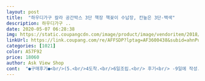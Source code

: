 ```yaml
---
layout: post 
title:  "하우디가구 칼라 공간박스 3단 책장 책꽂이 수납장, 칸높은 3단-백색" 
description: 하우디가구 ..
date: 2020-05-07 06:28:38 
img: https://static.coupangcdn.com/image/product/image/vendoritem/2018/12/10/3717592540/baea30a5-ad67-4cbd-8846-375bc75b773a.jpg 
linkUrl: https://link.coupang.com/re/AFFSDP?lptag=AF3600438&subid=ahnPublicAsk&pageKey=25860539&itemId=100629368&vendorItemId=3717592540&traceid=V0-113-8988c8a05faadfad 
categories: [1021] 
color: A57F92 
price: 18060 
author: Ask View Shop 
cont:  "●구매후기●<br/>(5.<br/>4도착.<br/>6일조립.<br/> 후기<br/> -9일에 작성.<br/>.<br/>10일 등록ㅠㅠ)<br/>1.<br/> "ㄴ"자 모양으로 놓고, 왼쪽옆면과<br/>1.<br/> 왼쪽과 오른쪽, 세로의 양쪽 나무판을 11자 모양으로 세우고 뚜껑과 바닥판 중에 하나를 구멍홀에 끼운다.<br/>(나사를 결합할 수 있는 전용 나사가 나무판에 이미 박혀있어 쉽다) 그 후 나사를 끼워 십자드라이버로 조립한다.<br/><br/>2.<br/> 구멍에 나사 조립하고 바닥을 뒤집어 바닥에 놓아 세우고 책장의 뒷면을 끼운다.<br/><br/>2.<br/>하늘색 부분을 하나씩 나사를 조여주세요.<br/><br/>2번 구매하는 불편을 겪지 않게 해주시면 좋겠네요.<br/><br/>3.<br/> 뒷면이 될 흰색 합판을 하나씩 끼워넣어 주세요.<br/><br/>3.<br/> 책장뒷면 다음 중간 받침대부분(?)을 끼운다.<br/><br/>4.<br/> 2번과 3번을 반복한다.<br/>  마지막에 뚜껑부분을 바닥판과 같은방법으로 조립해준다.<br/><br/>4.<br/>반대편 옆면을 홈에 잘 맞추셔서 끼워주시고,<br/>5.<br/>윗면을 나사로 조여주세요.<br/><br/>6.<br/>완성입니다.<br/><br/>mdf 가루 장난아니게 많이 묻어 있어요<br/>※주의사항※<br/>.<br/> ★도움되시길바랄게요.<br/> ★<br/>☞구매동기: 집에 책꽂이가 하나도 없어서 구입했습니다.<br/><br/>☞물품에 대한 개인적인 소견:<br/>☞바라는 점:<br/>☞배송일: 2020년 2월 21일<br/>☞조립방법:<br/>가격을 좀 더 올리시 되,<br/>그 다음 십자드라이버 큰거로 조립하세요.<br/><br/>그런데 제품이 역시 가격값하네요;<br/>끝납니다^^<br/>나사로 조여주세요<br/>나사를 조이는 부분이 끼워져서 떨어지지 않아,<br/>나사와 같이 빠질 수 있다는 점이 있었네요.<br/><br/>너무 많이 조이시면, 나사가 너무 깊숙히 들어갑니다.<br/><br/>다른 분들은, 마감질이 깨끗하지 못하다고 들었는데요.<br/><br/>다행히(?) 3개를 주문했으나 1개만 좀 심하고 나머지 2개는 1개에 비하면 깨끗한편이구요~<br/>단, 조립하면서 아쉬운 점이 있었습니다.<br/><br/>로켓배송 처음인데 배송 정말 빨라요.<br/>주문다음날도착! 자느라 몰라서 문앞에 두고가셔서 죄송했네요^^;<br/>만족합니다!<br/>맨 위와 아래는 구분하셔야 됩니다.<br/><br/>모두 힘내서 조립 하시길 바랍니다^^<br/>모서리 본드자국?; 안닦이는 부분,<br/>물건이 많아 다 채워넣으니 잘 안보여요.<br/><br/>박스 겉면에 설명서가 있어요~ ㅎ<br/>박스 뜯고 설명서 없는 줄 알았는데<br/>배송 빨랐고 상품도 잘 받았습니다<br/>별도로 구매하지 않고, 포함으로 해서,<br/>색감도 보는 그대로 왔고요.<br/><br/>손으로 나사 그냥 돌려도 90프로는 그냥 들어가요!<br/>순서가 포장상자에 방법이 있는데 저는 어려울듯하네요ㅠ<br/>시작해서 순서대로 꽂고 나사만 돌리면<br/>신경써서 까진거 손으로 고정해서끼우고,<br/>아랫쪽이 될 부분을 나사를 조여주세요.<br/><br/>앞부분 보이는곳 여러군데 흠이 눈에 띄지만<br/>어렵지 않아요~<br/>여기저기 찍히고 벗겨지고ㅠㅠ<br/>여자혼자도 드라이버 하나만있음 금방 끝나요.<br/><br/>윗면에 나사구멍이 노출되는 부분 좀 아쉽구요<br/>이 가격에 이정도면ㅠ그래도 나름 만족해요^^<br/>잘 닦이고 날리지는 않으니 괜찬아요~<br/>저 혼자 2시간만에 조립 다했네요^^<br/>저는, 거의 문제는 없었습니다.<br/><br/>저렴하고 조립쉽고 배송 빠르고 하자 없으니<br/>적당히 조이시길 바랍니다.<br/><br/>전동 드라이버 사용시에,<br/>정신없어 물건 채워넣은 모습은 못찍었는데 양해바래요ㅠ<br/>젤 긴 옆면이랑 젤 윗면부터 기역자로<br/>조립 순서는 없고~ 설계만 있네요<br/>조립 자체는 초보자부터 가능해요♥<br/>조립전에 꼭 닦고 조립하세요<br/>조립제품 처음이라 어려울줄알았는데 완전 쉬워요♥<br/>조립하고 하니 뒷부분은 안보여 버티길바래야죠.<br/><br/>책꽂이 받침이 될 부분을 조이는 겁니다.<br/><br/>책꽂이와 부직포함을,<br/>칸 높이가 보통 책장들보다 높아서 좋아요^^<br/>한번에 나사를 조이지 못하면,<br/>후기가 늦었지만^^; 구매자분들 도움되시길 바랄게요^^<br/>힘들게 조립하니 뿌듯해요^^<br/>" 
---
```

